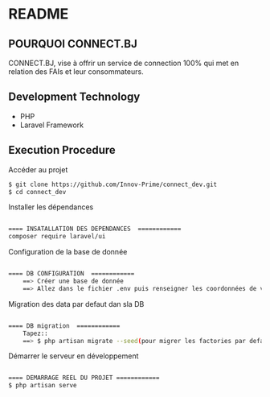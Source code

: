 # README

## POURQUOI CONNECT.BJ

CONNECT.BJ, vise à offrir un service de connection 100% qui met en relation des FAIs et leur consommateurs.

## Development Technology

- PHP
- Laravel Framework

## Execution Procedure

Accéder au projet
```bash
$ git clone https://github.com/Innov-Prime/connect_dev.git
$ cd connect_dev

```
Installer les dépendances
```bash

==== INSATALLATION DES DEPENDANCES  ============
composer require laravel/ui


```
Configuration de la base de donnée
```bash

==== DB CONFIGURATION  ============
    ==> Créer une base de donnée
    ==> Allez dans le fichier .env puis renseigner les coordonnées de votre DB que vous venez de créer

```
Migration des data par defaut dan sla DB
```bash

==== DB migration  ============
    Tapez::
    ==> $ php artisan migrate --seed(pour migrer les factories par defaut)

```
Démarrer le serveur en développement
```bash

==== DEMARRAGE REEL DU PROJET ============
$ php artisan serve